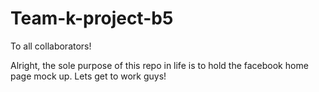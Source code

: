 # Team-k-project-b5
To all collaborators!

Alright, the sole purpose of this repo in life is to hold the facebook home page mock up. Lets get to work guys!
